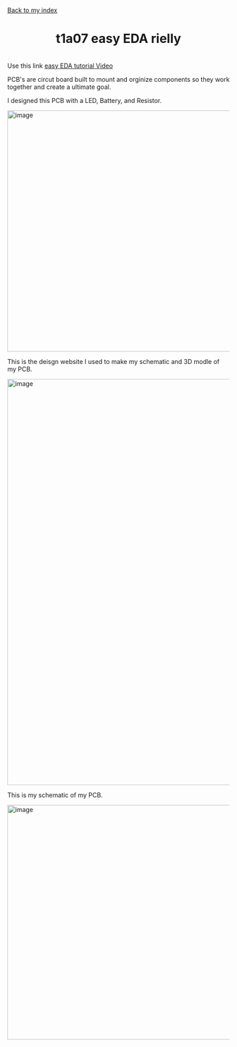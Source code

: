 <a href="https://beegigantic.github.io/game-dev-rielly-2025/public/index.html">Back to my index</a></button><br>
<h1 align=center> t1a07 easy EDA rielly </h1>
<br>
Use this link <a href="https://www.youtube.com/watch?v=gjPNYMRA0m8&list=PLbKMtvtYbdPMZfzGuVTdc0MWKrFvU4nsu&index=4">easy EDA tutorial Video</a><br>



PCB's are circut board built to mount and orginize components so they work together and create a ultimate goal.<br>

I designed this PCB with a LED, Battery, and Resistor.<br>

<img width="661" height="547" alt="image" src="https://github.com/user-attachments/assets/74f511ef-64af-43db-991a-3f0e1040fd50" /><br>


This is the deisgn website I used to make my schematic and 3D modle of my PCB.<br>

<img width="1423" height="921" alt="image" src="https://github.com/user-attachments/assets/f6d689d2-73f0-429b-9ae5-927a359dad10" /><br>

This is my schematic of my PCB.<br>

<img width="965" height="532" alt="image" src="https://github.com/user-attachments/assets/31e99082-f6b3-43fa-9d9e-ed7e24d9d09f" />

